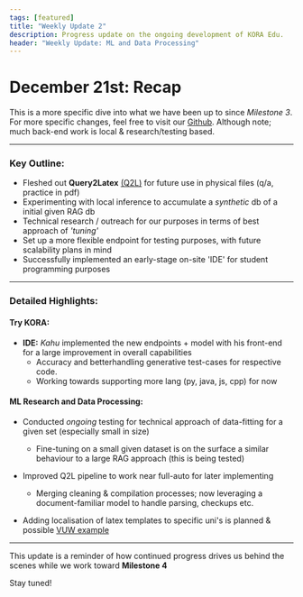 ```yaml
---
tags: [featured]
title: "Weekly Update 2" 
description: Progress update on the ongoing development of KORA Edu.
header: "Weekly Update: ML and Data Processing"
---
```


# December 21st: Recap

This is a more specific dive into what we have been up to since *Milestone 3*. \
 For more specific changes, feel free to visit our [Github](https://github.com/kora-edu). Although note; much back-end work is local & research/testing based.

---

### Key Outline:
- Fleshed out **Query2Latex** [(Q2L)](https://github.com/kora-edu/q-extractor/tree/main/tex_paper_gen) for future use in physical files (q/a, practice in pdf)
- Experimenting with local inference to accumulate a *synthetic* db of a initial given RAG db
- Technical research / outreach for our purposes in terms of best approach of *'tuning'*
- Set up a more flexible endpoint for testing purposes, with future scalability plans in mind
- Successfully implemented an early-stage on-site 'IDE' for student programming purposes

---

### Detailed Highlights:

#### **Try KORA:**
- **IDE:** *Kahu* implemented the new endpoints + model with his front-end for a large improvement in overall capabilities
	- Accuracy and betterhandling generative test-cases for respective code. 
	- Working towards supporting more lang (py, java, js, cpp) for now   

#### **ML Research and Data Processing:**
- Conducted *ongoing* testing for technical approach of data-fitting for a given set (especially small in size)
	- Fine-tuning on a small given dataset is on the surface a similar behaviour to a large RAG approach (this is being tested)
- Improved Q2L pipeline to work near full-auto for later implementing
	- Merging cleaning & compilation processes; now leveraging a document-familiar model to handle parsing, checkups etc.
	
- Adding localisation of latex templates to specific uni's is planned & possible [VUW example](https://ecs.wgtn.ac.nz/Main/ProjectTemplates#Exam_Templates)
---

This update is a reminder of how continued progress drives us behind the scenes while we work toward **Milestone 4**

Stay tuned!
